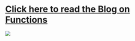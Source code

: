 # [Click here to read the Blog on Functions](https://bharatchavhan.hashnode.dev/mastering-typescript-from-loose-to-strong-typing-part-3)


![](https://media3.giphy.com/media/gSczTKGpuqYtGtxFVW/giphy.gif?cid=ecf05e47me0h4cpoirlbc1qx7ikmaqeqjg6psktlaz4sfzzz&ep=v1_gifs_search&rid=giphy.gif&ct=g)